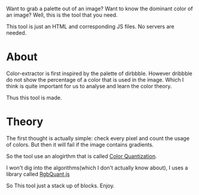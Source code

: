 Want to grab a palette out of an image? Want to know the dominant color of an
image? Well, this is the tool that you need.

This tool is just an HTML and corresponding JS files. No servers are needed.

# About
Color-extractor is first inspired by the palette of dirbbble. However dribbble
do not show the percentage of a color that is used in the image. Which I think
is quite important for us to analyse and learn the color theory.

Thus this tool is made.

# Theory

The first thought is actually simple: check every pixel and count the usage of
colors. But then it will fail if the image contains gradients.

So the tool use an alogirthm that is called [Color Quantization](https://en.wikipedia.org/wiki/Color_quantization).

I won't dig into the algorithms(which I don't actually know about), I uses a
library called [RgbQuant.js](https://github.com/leeoniya/RgbQuant.js)

So This tool just a stack up of blocks. Enjoy.
